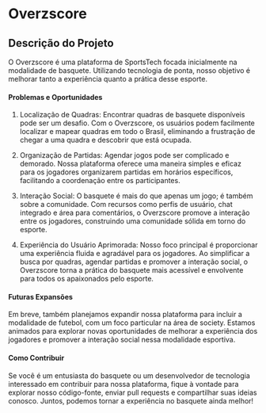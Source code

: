 # Overzscore
## Descrição do Projeto
O Overzscore é uma plataforma de SportsTech focada inicialmente na modalidade de basquete. Utilizando tecnologia de ponta, nosso objetivo é melhorar tanto a experiência quanto a prática desse esporte.

#### Problemas e Oportunidades
1. Localização de Quadras: Encontrar quadras de basquete disponíveis pode ser um desafio. Com o Overzscore, os usuários podem facilmente localizar e mapear quadras em todo o Brasil, eliminando a frustração de chegar a uma quadra e descobrir que está ocupada.

2. Organização de Partidas: Agendar jogos pode ser complicado e demorado. Nossa plataforma oferece uma maneira simples e eficaz para os jogadores organizarem partidas em horários específicos, facilitando a coordenação entre os participantes.

3. Interação Social: O basquete é mais do que apenas um jogo; é também sobre a comunidade. Com recursos como perfis de usuário, chat integrado e área para comentários, o Overzscore promove a interação entre os jogadores, construindo uma comunidade sólida em torno do esporte.

4. Experiência do Usuário Aprimorada: Nosso foco principal é proporcionar uma experiência fluida e agradável para os jogadores. Ao simplificar a busca por quadras, agendar partidas e promover a interação social, o Overzscore torna a prática do basquete mais acessível e envolvente para todos os apaixonados pelo esporte.

#### Futuras Expansões
Em breve, também planejamos expandir nossa plataforma para incluir a modalidade de futebol, com um foco particular na área de society. Estamos animados para explorar novas oportunidades de melhorar a experiência dos jogadores e promover a interação social nessa  modalidade esportiva.

#### Como Contribuir
Se você é um entusiasta do basquete ou um desenvolvedor de tecnologia interessado em contribuir para nossa plataforma, fique à vontade para explorar nosso código-fonte, enviar pull requests e compartilhar suas ideias conosco. Juntos, podemos tornar a experiência no basquete ainda melhor!
